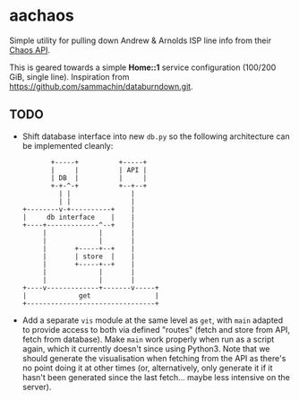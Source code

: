 aachaos
=======

Simple utility for pulling down Andrew & Arnolds ISP line info from
their [Chaos API](http://aa.net.uk/support-chaos.html).

This is geared towards a simple **Home::1** service configuration
(100/200 GiB, single line). Inspiration from <https://github.com/sammachin/databurndown.git>.

TODO
----

  - Shift database interface into new `db.py` so the following
	architecture can be implemented cleanly:

		       +-----+          +-----+
		       |     |          | API |
		       | DB  |          |     |
		       +-+-^-+          +--+--+
		         | |               |
		         | |               |
		+--------v-+----------+    |
		|     db interface    |    |
		+----+-------------^--+    |
		     |             |       |
		     |             |       |
		     |       +-----+--+    |
		     |       | store  |    |
		     |       +-----+--+    |
		     |             |       |
		     |             |       |
		+----v-------------+-------v-----+
		|             get                |
		+--------------------------------+

  - Add a separate `vis` module at the same level as `get`, with
	`main` adapted to provide access to both via defined "routes"
	(fetch and store from API, fetch from database). Make `main` work 
	properly when run as a script again, which it currently doesn't
	since using Python3. Note that we should generate the
	visualisation when fetching from the API as there's no point doing
	it at other times (or, alternatively, only generate it if it
	hasn't been generated since the last fetch... maybe less intensive
	on the server).
